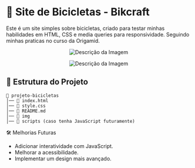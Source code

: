 # 🚴 Site de Bicicletas - Bikcraft

Este é um site simples sobre bicicletas, criado para testar minhas habilidades em HTML, CSS e media queries para responsividade. Seguindo minhas praticas no curso da Origamid.


<p align="center">
  <img src="https://github.com/user-attachments/assets/856adbea-690b-45d5-bf52-7def0d4855ec" alt="Descrição da Imagem">
</p>
<p align="center">
  <img src="https://github.com/user-attachments/assets/ab9a4e72-af2e-4b5d-8e3c-d5023956246a" alt="Descrição da Imagem">
</p>


## 📂 Estrutura do Projeto

```
📁 projeto-bicicletas
│── 📄 index.html
│── 📄 style.css
│── 📄 README.md
│── 📂 img
│── 📂 scripts (caso tenha JavaScript futuramente)
```


🛠 Melhorias Futuras
- Adicionar interatividade com JavaScript.
- Melhorar a acessibilidade.
- Implementar um design mais avançado.




